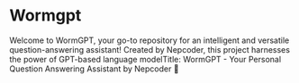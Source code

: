 # Wormgpt
Welcome to WormGPT, your go-to repository for an intelligent and versatile question-answering assistant! Created by Nepcoder, this project harnesses the power of GPT-based language modelTitle: WormGPT - Your Personal Question Answering Assistant by Nepcoder 🚀
